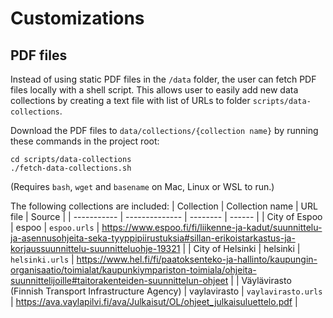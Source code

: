 # Customizations

## PDF files

Instead of using static PDF files in the `/data` folder, the user can fetch PDF files locally with a shell script. This allows user to easily add new data collections by creating a text file with list of URLs to folder `scripts/data-collections`.

Download the PDF files to `data/collections/{collection name}` by running these commands in the project root:
```
cd scripts/data-collections
./fetch-data-collections.sh
```
(Requires `bash`, `wget` and `basename` on Mac, Linux or WSL to run.)

The following collections are included:
| Collection | Collection name | URL file | Source |
| ----------- | -------------- | -------- | ------ |
| City of Espoo | espoo | `espoo.urls` | https://www.espoo.fi/fi/liikenne-ja-kadut/suunnittelu-ja-asennusohjeita-seka-tyyppipiirustuksia#sillan-erikoistarkastus-ja-korjaussuunnittelu-suunnitteluohje-19321 |
| City of Helsinki | helsinki | `helsinki.urls` | https://www.hel.fi/fi/paatoksenteko-ja-hallinto/kaupungin-organisaatio/toimialat/kaupunkiympariston-toimiala/ohjeita-suunnittelijoille#taitorakenteiden-suunnittelun-ohjeet |
| Väylävirasto (Finnish Transport Infrastructure Agency) | vaylavirasto | `vaylavirasto.urls` | https://ava.vaylapilvi.fi/ava/Julkaisut/OL/ohjeet_julkaisuluettelo.pdf |
